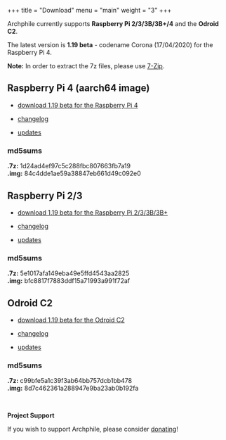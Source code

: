 +++
title =  "Download"
menu = "main"
weight = "3"
+++

Archphile currently supports **Raspberry Pi 2/3/3B/3B+/4** and the **Odroid C2**. 

The latest version is **1.19 beta** - codename Corona (17/04/2020) for the Raspberry Pi 4.

**Note:** In order to extract the 7z files, please use [7-Zip](https://www.7-zip.org/download.html).

## Raspberry Pi 4 (aarch64 image)

- [download 1.19 beta for the Raspberry Pi 4](https://sourceforge.net/projects/archphile/files/rpi4/1.19-beta-corona/archphile-1.19-beta-corona-rpi4.7z/download) 

- [changelog](https://archphile.org/changelog/rpi4.txt) 

- [updates](https://archphile.org/changelog/updates-rpi4.txt)

### md5sums

**.7z:**  1d24ad4ef97c5c288fbc807663fb7a19  
**.img:** 84c4dde1ae59a38847eb661d49c092e0

## Raspberry Pi 2/3

- [download 1.19 beta for the Raspberry Pi 2/3/3B/3B+](https://sourceforge.net/projects/archphile/files/rpi3/1.19-beta-corona/archphile-1.19-beta-corona-rpi23.7z/download) 

- [changelog](https://archphile.org/changelog/rpi23.txt) 

- [updates](https://archphile.org/changelog/updates-rpi23.txt)

### md5sums

**.7z:** 5e1017afa149eba49e5ffd4543aa2825  
**.img:** bfc8817f7883ddf15a71993a991f72af


## Odroid C2

- [download 1.19 beta for the Odroid C2](https://sourceforge.net/projects/archphile/files/odroidc2/1.19-beta-corona/archphile-1.19-beta-corona-odroidc2.7z/download) 

- [changelog](https://archphile.org/changelog/odroidc2.txt)

- [updates](https://archphile.org/changelog/updates-odroidc2.txt)

### md5sums

**.7z:** c99bfe5a1c39f3ab64bb757dcb1bb478  
**.img:** 8d7c462361a288947e9ba23ab0b192fa


<br>

**Project  Support**

If you wish to support Archphile, please consider [donating](https://www.paypal.com/cgi-bin/webscr?cmd=_s-xclick&hosted_button_id=BDJDPBBTJDKZC&source=url)!
